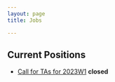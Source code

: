 ```yaml
---
layout: page
title: Jobs

---
```


## Current Positions
- [Call for TAs for 2023W1](https://ubc.ca1.qualtrics.com/jfe/form/SV_eD8ZuI0iJHhDb5I) **closed**
